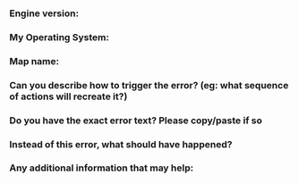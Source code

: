 ### Engine version:
<!-- you can find this on the TripleA launch window when it first loads, top left -->

### My Operating System:

### Map name:

### Can you describe how to trigger the error? (eg: what sequence of actions will recreate it?)

### Do you have the exact error text? Please copy/paste if so

### Instead of this error, what should have happened?

### Any additional information that may help:

<!--
Attach a Zipped Save Game

Please zip and post a save game to this bug report!

To zip a save game:
 - find the save game file ending with '.tsvg'
 - use a 'zip' program like winzip (file compression, example: https://www.wikihow.com/Make-a-Zip-File)

Once zipped, you can post the zip file to this issue, thank you! 
-->
